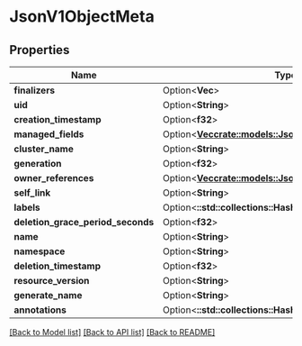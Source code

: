 # JsonV1ObjectMeta

## Properties

Name | Type | Description | Notes
------------ | ------------- | ------------- | -------------
**finalizers** | Option<**Vec<String>**> |  | [optional]
**uid** | Option<**String**> |  | [optional]
**creation_timestamp** | Option<**f32**> |  | [optional]
**managed_fields** | Option<[**Vec<crate::models::JsonV1ManagedFieldsEntry>**](json_V1ManagedFieldsEntry.md)> |  | [optional]
**cluster_name** | Option<**String**> |  | [optional]
**generation** | Option<**f32**> |  | [optional]
**owner_references** | Option<[**Vec<crate::models::JsonV1OwnerReference>**](json_V1OwnerReference.md)> |  | [optional]
**self_link** | Option<**String**> |  | [optional]
**labels** | Option<**::std::collections::HashMap<String, String>**> |  | [optional]
**deletion_grace_period_seconds** | Option<**f32**> |  | [optional]
**name** | Option<**String**> |  | [optional]
**namespace** | Option<**String**> |  | [optional]
**deletion_timestamp** | Option<**f32**> |  | [optional]
**resource_version** | Option<**String**> |  | [optional]
**generate_name** | Option<**String**> |  | [optional]
**annotations** | Option<**::std::collections::HashMap<String, String>**> |  | [optional]

[[Back to Model list]](../README.md#documentation-for-models) [[Back to API list]](../README.md#documentation-for-api-endpoints) [[Back to README]](../README.md)


